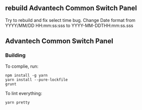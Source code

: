 ## rebuild Advantech Common Switch Panel
Try to rebuild and fix select time bug.
Change Date format from YYYY/MM/DD HH:mm:ss:sss to YYYY-MM-DDTHH:mm:ss.sss

## Advantech Common Switch Panel
### Building

To complie, run:

```
npm install -g yarn
yarn install --pure-lockfile
grunt
```

To lint everything:

```
yarn pretty
